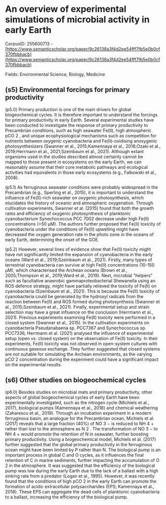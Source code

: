 # An overview of experimental simulations of microbial activity in early Earth

CorpusID: 255600713 - [https://www.semanticscholar.org/paper/9c26138a3f4d2ee54fff7fb5e0b0cf370fbbbacb](https://www.semanticscholar.org/paper/9c26138a3f4d2ee54fff7fb5e0b0cf370fbbbacb)

Fields: Environmental Science, Biology, Medicine

## (s5) Environmental forcings for primary productivity
(p5.0) Primary production is one of the main drivers for global biogeochemical cycles. It is therefore important to understand the forcings for primary productivity in early Earth. Several experimental studies have been conducted to investigate the response of primary productivity to Precambrian conditions, such as high seawater Fe(II), high atmospheric pCO 2 , and unique ecophysiological mechanisms such as competition for nutrients between oxygenic cyanobacteria and Fe(II)-oxidising anoxygenic photosynthesizers (Swanner et al., 2015;Kamennaya et al., 2018;Ozaki et al., 2019;Herrmann et al., 2021;Szeinbaum et al., 2021). Although extant organisms used in the studies described almost certainly cannot be mapped to those present in ecosystems on the early Earth, we can reasonably assume that their core metabolic pathways and ecological activities had equivalents in those early ecosystems (e.g., Falkowski et al., 2008).

(p5.1) As ferruginous seawater conditions were probably widespread in the Precambrian (e.g., Sperling et al., 2015), it is important to understand the influence of Fe(II)-rich seawater on oxygenic photosynthesis, which elucidates the history of oceanic and atmospheric oxygenation. Through cultivation experiments, Swanner et al. (2015) found that both the growth rates and efficiency of oxygenic photosynthesis of planktonic cyanobacterium Synechococcus PCC 7002 decrease under high Fe(II) concentrations (>50 μM). The authors further proposed that Fe(II) toxicity of cyanobacteria under the conditions of Fe(II) upwelling might have decreased the oxygen generation rate in the photo zone in the oceans of early Earth, determining the onset of the GOE.

(p5.2) However, several lines of evidence show that Fe(II) toxicity might have not significantly limited the expansion of cyanobacteria in the early oceans (Ward et al., 2019;Szeinbaum et al., 2021). Firstly, many types of terrestrial cyanobacteria can survive at high Fe(II) concentrations (10-150 μM), which characterised the Archean oceans (Brown et al., 2005;Thompson et al., 2019;Ward et al., 2019). Next, microbial "helpers" such as facultative anaerobic gammaproteobacterial Shewanella using an ROS defence strategy, might have partially relieved the toxicity of Fe(II) on cyanobacteria (Szeinbaum et al., 2021). This is because the Fe(II) toxicity of cyanobacteria could be generated by the hydroxyl radicals from the reaction between Fe(II) and ROS formed during photosynthesis (Swanner et al., 2015;Szeinbaum et al., 2021). Finally, experimental setup and strain selection may have a great influence on the conclusion (Herrmann et al., 2021). Previous experiments examining Fe(II) toxicity were performed in a closed system (Swanner et al., 2015). In the cultivation experiments on cyanobacteria Pseudanabaena sp. PCC7367 and Synechococcus sp. PCC7336, Herrmann et al. (2021) analysed the influence of experimental setup (open vs. closed system) on the observation of Fe(II) toxicity. In their experiments, Fe(II) toxicity was not observed in open-system cultures with continuous gaseous exchange. They further suggested that closed systems are not suitable for simulating the Archean environments, as the varying pCO 2 concentration during the experiment could have a significant impact on the experimental results.
## (s6) Other studies on biogeochemical cycles
(p6.0) Besides studies on microbial mats and primary productivity, other aspects of global biogeochemical cycles of early Earth have been experimentally investigated, such as the nitrogen cycle (Michiels et al., 2017), biological pumps (Kamennaya et al., 2018) and chemical weathering (Zaharescu et al., 2019). Through an incubation experiment in a modern ferruginous basin, an analogue for the Precambrian ocean, Michiels et al. (2017) reveals that a large fraction (40%) of NO 3 − is reduced to NH 4 + rather than lost to the atmosphere as N 2 . The transformation of NO 3 − to NH 4 + would promote the retention of N in seawater, further boosting primary productivity. Using a biogeochemical model, Michiels et al. (2017) further suggested that the global primary productivity in the ferruginous ocean might have been limited by P rather than N. The biological pump is an important process in global C and O cycles, as it influences the final retention of C in marine sediments, further impacting the accumulation of O 2 in the atmosphere. It was suggested that the efficiency of the biological pump was low during the early Earth due to the lack of a ballast with a high sinking rate from a predator (Logan et al., 1995). However, it was recently found that the conditions of high pCO 2 in the early Earth can promote the formation of acidic extracellular polysaccharides (EPS; Kamennaya et al., 2018). These EPS can aggregate the dead cells of planktonic cyanobacteria to a ballast, increasing the efficiency of the biological pump.
